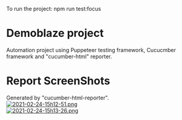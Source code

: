 To run the project: npm run test:focus 

# Demoblaze project  
Automation project using Puppeteer testing framework, Cucucmber framework and "cucumber-html" reporter.
# Report ScreenShots    
Generated by "cucumber-html-reporter".   
[![2021-02-24-15h12-51.png](https://i.postimg.cc/rFDd8dps/2021-02-24-15h12-51.png)](https://postimg.cc/ykz6j8cC)   
[![2021-02-24-15h13-26.png](https://i.postimg.cc/vBX1mf9g/2021-02-24-15h13-26.png)](https://postimg.cc/tZZRS1Bp)

